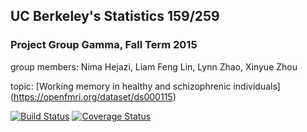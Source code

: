 ## UC Berkeley's Statistics 159/259
### Project Group Gamma, Fall Term 2015 

group members: Nima Hejazi, Liam Feng Lin, Lynn Zhao, Xinyue Zhou

topic: [Working memory in healthy and schizophrenic individuals] (https://openfmri.org/dataset/ds000115)

[![Build Status](https://travis-ci.org/berkeley-stat159/project-gamma.svg?branch=master)](https://travis-ci.org/berkeley-stat159/project-aleph?branch=master)
[![Coverage Status](https://coveralls.io/repos/berkeley-stat159/project-gamma/badge.svg?branch=master)](https://coveralls.io/r/berkeley-stat159/project-aleph?branch=master)
